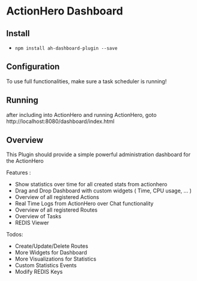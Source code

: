 ActionHero Dashboard
===================

## Install

- `npm install ah-dashboard-plugin --save`


## Configuration

To use full functionalities, make sure a task scheduler is running!

## Running

after including into ActionHero and running ActionHero, goto http://localhost:8080/dashboard/index.html

## Overview

This Plugin should provide a simple powerful administration dashboard for the ActionHero

Features :
- Show statistics over time for all created stats from actionhero
- Drag and Drop Dashboard with custom widgets ( Time, CPU usage, ... )
- Overview of all registered Actions
- Real Time Logs from ActionHero over Chat functionality
- Overview of all registered Routes
- Overview of Tasks
- REDIS Viewer

Todos:

- Create/Update/Delete Routes
- More Widgets for Dashboard
- More Visualizations for Statistics
- Custom Statistics Events
- Modify REDIS Keys